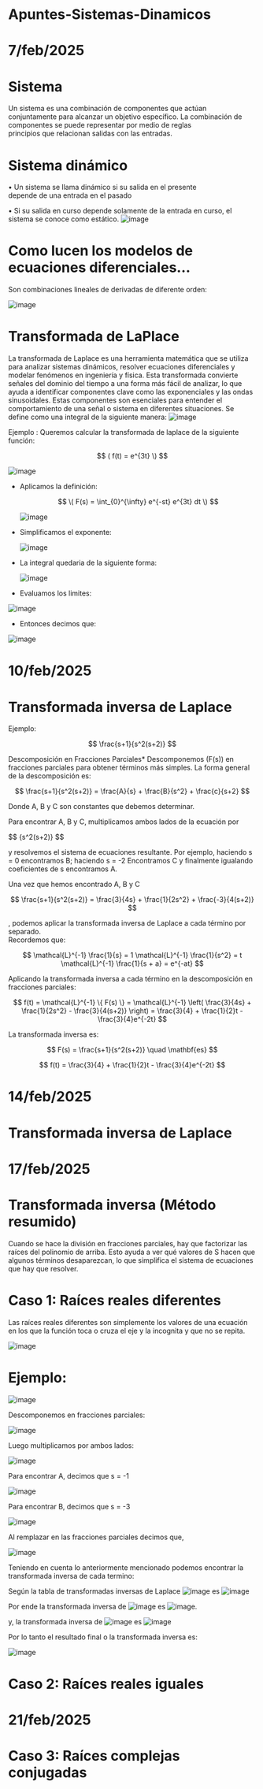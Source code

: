 # Apuntes-Sistemas-Dinamicos

 
# 7/feb/2025


  # Sistema
  Un sistema es una combinación de componentes que actúan conjuntamente para alcanzar un objetivo específico. La combinación de componentes se puede representar por medio de reglas      
  principios que relacionan salidas con las entradas.

  # Sistema dinámico
  • Un sistema se llama dinámico si su salida en el presente                                     
  depende de una entrada en el pasado
  
  • Si su salida en curso depende solamente de la entrada en
  curso, el sistema se conoce como estático.                                                ![image](https://github.com/user-attachments/assets/39d28d0a-cb47-4d66-8025-0e9be5be53bf)


  # Como lucen los modelos de ecuaciones diferenciales…
  Son combinaciones lineales de derivadas de diferente orden:
  
  ![image](https://github.com/user-attachments/assets/54057239-3757-426a-b4f3-2e6480e5c151)

  # Transformada de LaPlace
  La transformada de Laplace es una herramienta matemática que se utiliza para analizar sistemas dinámicos, resolver ecuaciones diferenciales y modelar fenómenos en ingeniería y física. Esta transformada convierte señales del dominio del tiempo a una forma más fácil de analizar, lo que ayuda a identificar componentes clave como las exponenciales y las ondas sinusoidales. Estas componentes son esenciales para entender el comportamiento de una señal o sistema en diferentes situaciones.
  Se define como una integral  de la siguiente manera:
   ![image](https://github.com/user-attachments/assets/7f33218d-6722-438f-87a7-32ee78d290fd)

Ejemplo : Queremos calcular la transformada de laplace de la siguiente función:

$$
( f(t) = e^{3t} \)
$$

![image](https://github.com/user-attachments/assets/fa17bdf6-b610-4401-b973-770623dc9164)

  - Aplicamos la definición:
    
    $$
    \( F(s) = \int_{0}^{\infty} e^{-st} e^{3t} dt \)
    $$

    ![image](https://github.com/user-attachments/assets/ea16b7e5-2d80-453a-9130-a9fd957fbab2)

- Simplificamos el exponente:

  ![image](https://github.com/user-attachments/assets/db25d34b-84e9-4822-a926-a0e043ecffea)

- La integral quedaria de la siguiente forma:

  ![image](https://github.com/user-attachments/assets/5ee4bd74-1e4c-49fd-abe5-8ee44caa7c92)

- Evaluamos los limites:


![image](https://github.com/user-attachments/assets/1996cdbc-f7d6-4561-9ad9-3d33b8146c9b)


- Entonces decimos que:

![image](https://github.com/user-attachments/assets/b4c08c6e-5720-49f6-a751-746cd7cb48fc)

# 10/feb/2025

  # Transformada inversa de Laplace

  Ejemplo:
  
  $$
\frac{s+1}{s^2(s+2)}
$$


  Descomposición en Fracciones Parciales*
  Descomponemos \(F(s)\) en fracciones parciales para obtener términos más simples.  La forma general de la descomposición es:

$$
\frac{s+1}{s^2(s+2)} = \frac{A}{s} + \frac{B}{s^2} + \frac{c}{s+2}
$$

  Donde A, B y C son constantes que debemos determinar.

  Para encontrar A, B y C, multiplicamos ambos lados de la ecuación por
  
  $$
  \{s^2(s+2)}
  $$
  
  y resolvemos el sistema de ecuaciones resultante.  Por ejemplo, haciendo
  s = 0 encontramos B; haciendo s = -2 Encontramos C y finalmente igualando coeficientes de s encontramos A.

  Una vez que hemos encontrado A, B y C 
  
  $$
  \frac{s+1}{s^2(s+2)} = \frac{3}{4s} + \frac{1}{2s^2} + \frac{-3}{4(s+2)}
  $$
  
, podemos aplicar la transformada inversa de Laplace a cada término por separado.  
  Recordemos que: 
  
  $$
  \mathcal{L}^{-1} \frac{1}{s} = 1 \mathcal{L}^{-1} \frac{1}{s^2} = t \mathcal{L}^{-1} \frac{1}{s + a} = e^{-at}
  $$

  Aplicando la transformada inversa a cada término en la descomposición en fracciones parciales:


  $$
f(t) = \mathcal{L}^{-1} \{ F(s) \} = \mathcal{L}^{-1} \left( \frac{3}{4s} + \frac{1}{2s^2} - \frac{3}{4(s+2)} \right) = \frac{3}{4} + \frac{1}{2}t - \frac{3}{4}e^{-2t}
$$




  La transformada inversa es: 


  $$
F(s) = \frac{s+1}{s^2(s+2)} \quad \mathbf{es}
$$

$$
f(t) = \frac{3}{4} + \frac{1}{2}t - \frac{3}{4}e^{-2t}
$$


# 14/feb/2025

  # Transformada inversa de Laplace



# 17/feb/2025

# Transformada inversa (Método resumido)
Cuando se hace la división en fracciones parciales, hay que factorizar las raíces del polinomio de arriba. Esto ayuda a ver qué valores de S
hacen que algunos términos desaparezcan, lo que simplifica el sistema de ecuaciones que hay que resolver.

  # Caso 1: Raíces reales diferentes
  
Las raíces reales diferentes son simplemente los valores de una ecuación en los que la función toca o cruza el eje y la incognita y que no se repita.

![image](https://github.com/user-attachments/assets/342f9510-d63b-4b5e-bc95-304f22a33564)

# Ejemplo: 

![image](https://github.com/user-attachments/assets/90e0435b-413c-44c1-8664-1dc27f487eb8)

Descomponemos en fracciones parciales: 

![image](https://github.com/user-attachments/assets/57de157e-d312-4d86-9a84-9520ea94e142)

Luego multiplicamos por ambos lados:

![image](https://github.com/user-attachments/assets/f2af4794-295f-4885-95a8-0191ea22a0c0)

Para encontrar A, decimos que s = -1

![image](https://github.com/user-attachments/assets/5950387f-2869-4338-91c1-7c2b8672f40b)

Para encontrar B, decimos que s = -3

![image](https://github.com/user-attachments/assets/d9d0d55c-424b-4da5-8c15-ca57478a34f8)

Al remplazar en las fracciones parciales decimos que, 

![image](https://github.com/user-attachments/assets/a11d46c6-f42c-4adb-a42d-043df07b2422)

Teniendo en cuenta lo anteriormente mencionado podemos encontrar la transformada inversa de cada termino:

Según la tabla de transformadas inversas de Laplace ![image](https://github.com/user-attachments/assets/c3df4d4e-cfdc-4f32-8873-c993c6e113fc)  es   ![image](https://github.com/user-attachments/assets/c0762ae0-98b9-481a-bcc5-ec7f9d6b2bb1)


Por ende la transformada inversa de ![image](https://github.com/user-attachments/assets/819e490a-d25e-4475-a0f3-27d2d116058e)  es ![image](https://github.com/user-attachments/assets/9f2e6d56-4390-47d0-97ed-72657bff3208).

y, la transformada inversa de ![image](https://github.com/user-attachments/assets/70f6fa13-4e7b-4e6f-b3d8-1b1acf16ff63)
es   ![image](https://github.com/user-attachments/assets/2bddae17-dd00-44e3-952b-f2635d03a58d)

Por lo tanto el resultado final o la transformada inversa es:

![image](https://github.com/user-attachments/assets/b938e787-afe6-4e64-8b7a-6c2e36327a5c)

  # Caso 2: Raíces reales iguales


# 21/feb/2025

# Caso 3: Raíces complejas conjugadas


















  


   
  



   
